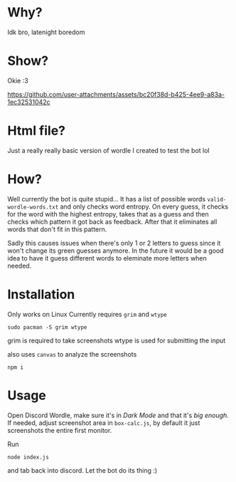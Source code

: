 # Why?
Idk bro, latenight boredom

# Show?
Okie :3

https://github.com/user-attachments/assets/bc20f38d-b425-4ee9-a83a-1ec32531042c

# Html file?
Just a really really basic version of wordle I created to test the bot lol

# How?
Well currently the bot is quite stupid...
It has a list of possible words `valid-wordle-words.txt` and only checks word entropy.
On every guess, it checks for the word with the highest entropy, takes that as a guess and then checks which pattern it got back as feedback.
After that it eliminates all words that don't fit in this pattern.

Sadly this causes issues when there's only 1 or 2 letters to guess since it won't change its green guesses anymore.
In the future it would be a good idea to have it guess different words to eleminate more letters when needed.

# Installation
Only works on Linux
Currently requires `grim` and `wtype`
```
sudo pacman -S grim wtype
```
grim is required to take screenshots
wtype is used for submitting the input

also uses `canvas` to analyze the screenshots
```
npm i
```

# Usage
Open Discord Wordle, make sure it's in *Dark Mode* and that it's *big enough*.
If needed, adjust screenshot area in `box-calc.js`, by default it just screenshots the entire first monitor.

Run
```
node index.js
```
and tab back into discord. 
Let the bot do its thing :)
